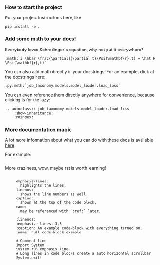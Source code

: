 ### How to start the project

Put your project instructions here, like

`pip install -e .`


### Add some math to your docs! 

Everybody loves Schrodinger's equation, why not put it everywhere?
```eval_rst
:math:`i \hbar \frac{\partial}{\partial t}\Psi(\mathbf{r},t) = \hat H \Psi(\mathbf{r},t)`
```

You can also add math directly in your docstrings! For an example, click at the docstrings here:
```eval_rst
:py:meth:`job_taxonomy.models.model_loader.load_loss`
```

You can even reference them directly anywhere for convenience, because clicking is for the lazy:
```eval_rst
.. autoclass:: job_taxonomy.models.model_loader.load_loss
    :show-inheritance:
    :noindex:
```

### More documentation magic

A lot more information about what you can do with these docs is available [here](https://recommonmark.readthedocs.io/en/stable/auto_structify.html)

For example:

``` important:: We can have notes in markdown!
```

More craziness, wow, maybe rst is worth learning!


``` sidebar:: Line numbers and highlights

     emphasis-lines:
       highlights the lines.
     linenos:
       shows the line numbers as well.
     caption:
       shown at the top of the code block.
     name:
       may be referenced with `:ref:` later.
```

``` code-block::
     :linenos:
     :emphasize-lines: 3,5
     :caption: An example code-block with everything turned on.
     :name: Full code-block example

     # Comment line
     import System
     System.run_emphasis_line
     # Long lines in code blocks create a auto horizontal scrollbar
     System.exit!
```
